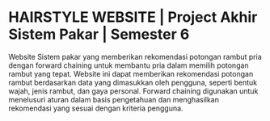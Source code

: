 # HAIRSTYLE WEBSITE | Project Akhir Sistem Pakar | Semester 6

Website Sistem pakar yang memberikan rekomendasi potongan rambut pria dengan forward chaining untuk membantu pria dalam memilih potongan rambut yang tepat. Website ini dapat memberikan rekomendasi potongan rambut berdasarkan data yang dimasukkan oleh pengguna, seperti bentuk wajah, jenis rambut, dan gaya personal. Forward chaining digunakan untuk menelusuri aturan dalam basis pengetahuan dan menghasilkan rekomendasi yang sesuai dengan kriteria pengguna.



